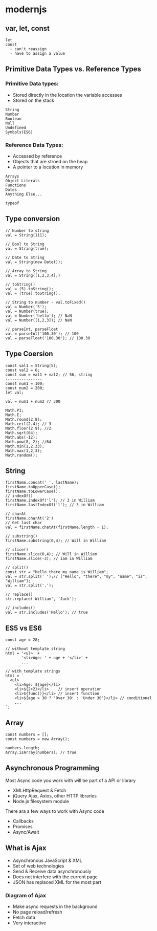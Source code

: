 # modernjs

## var, let, const
```
let
const 
  - can't reassign
  - have to assign a value
```

## Primitive Data Types vs. Reference Types

### Primitive Data types:
* Stored directly in the location the variable accesses
* Stored on the stack
```
String
Number
Boolean
Null
Undefined
Symbols(ES6)
```

### Reference Data Types:
* Accessed by reference
* Objects that are stroed on the heap
* A pointer to a location in memory

```
Arrays
Object Literals
Functions
Dates
Anything Else...
```
```
typeof
```

## Type conversion

```
// Number to string
val = String(111);

// Bool to String
val = String(true);

// Date to String
val = String(new Date());

// Array to String
val = String([1,2,3,4];)

// toString()
val = (5).toString();
val = (true).toString();

// String to number - val.toFixed()
val = Number('5');
val = Number(true);
val = Number('hello'); // NaN
val = Number([1,2,3]); // NaN

// parseInt, parseFloat
val = parseInt('100.30'); // 100
val = parseFloat('100.30'); // 100.30
```

## Type Coersion

```
const val1 = String(5);
const val2 = 6;
const sum = val1 + val2; // 56, string
----------------
const num1 = 100;
const num2 = 200;
let val;

val = num1 + num2 // 300

Math.PI;
Math.E;
Math.round(2.8);
Math.ceil(2.4); // 3
Math.floor(2.9); //2
Math.sqrt(64);
Math.abs(-12);
Math.pow(8, 2); //64
Math.min(1,2,33);
Math.max(1,2,3);
Math.random();

```
## String

```
firstName.concat(' ', lastName);
firstName.toUpperCase();
firstName.toLowerCase();
// indexOf()
firstName.indexOf('l'); // 3 in William
firstName.lastIndexOf('l'); // 3 in William

// charAt
firstName.charAt('2')
// Get last char
val = firstName.chatAt(firstName.length - 1);

// substring()
firstName.substring(0,4); // Will in William

// slice()
firstName.slice(0,4); // Will in William
firstName.slice(-3); // iam in William

// split()
const str = "Hello there my name is William";
val = str.split(' ');// ["Hello", "there", "my", "name", "is", "William"];
val = str.split(','); 

// replace()
str.replace('William', 'Jack');

// includes()
val = str.includes('Hello'); // true

```

## ES5 vs ES6
```
const age = 28;

// without template string
html = '<ul>' +
       '<li>Age: ' + age + '</li>' +
       ...

// with template strings
html = `
  <ul>
    <li>Age: ${age}</li>
    <li>${2+2}</li>    // insert operation
    <li>${func()}</li> // insert function
    <li>${age > 30 ? 'Over 30' : 'Under 30'}</li> // conditional 
    ...
`;
```

## Array

```
const numbers = [];
const numbers = new Array();

numbers.length;
Array.isArray(numbers); // true
```

## Asynchronous Programming

Most Async code you work with will be part of a API or library

* XMLHttpRequest & Fetch
* jQuery Ajax, Axios, other HTTP libraries
* Node.js filesystem module

There ara a few ways to work with Async code

* Callbacks
* Promises
* Async/Await

## What is Ajax

* Asynchronous JavaScript & XML
* Set of web technologies
* Send & Receive data asynchronously
* Does not interfere with the current page
* JSON has replaced XML for the most part

### Diagram of Ajax

  * Make async requests in the background
  * No page reload/refresh
  * Fetch data
  * Very interactive

